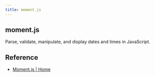 ```yaml
---
title: moment.js
---
```


## moment.js
Parse, validate, manipulate, and display dates and times in JavaScript.

## Reference
* [Moment.js | Home](https://momentjs.com/)
